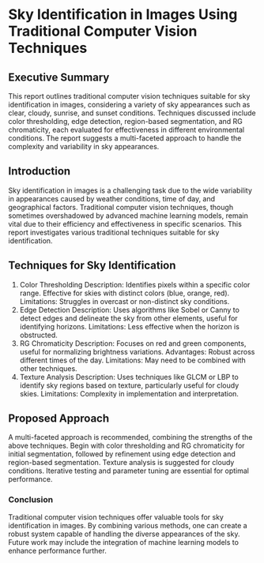 # Sky Identification in Images Using Traditional Computer Vision Techniques
## Executive Summary
This report outlines traditional computer vision techniques suitable for sky identification in images, considering a variety of sky appearances such as clear, cloudy, sunrise, and sunset conditions. Techniques discussed include color thresholding, edge detection, region-based segmentation, and RG chromaticity, each evaluated for effectiveness in different environmental conditions. The report suggests a multi-faceted approach to handle the complexity and variability in sky appearances.
## Introduction
Sky identification in images is a challenging task due to the wide variability in appearances caused by weather conditions, time of day, and geographical factors. Traditional computer vision techniques, though sometimes overshadowed by advanced machine learning models, remain vital due to their efficiency and effectiveness in specific scenarios. This report investigates various traditional techniques suitable for sky identification.
## Techniques for Sky Identification
1. Color Thresholding
Description: Identifies pixels within a specific color range. Effective for skies with distinct colors (blue, orange, red).
Limitations: Struggles in overcast or non-distinct sky conditions.
2. Edge Detection
Description: Uses algorithms like Sobel or Canny to detect edges and delineate the sky from other elements, useful for identifying horizons.
Limitations: Less effective when the horizon is obstructed.
3. RG Chromaticity
Description: Focuses on red and green components, useful for normalizing brightness variations.
Advantages: Robust across different times of the day.
Limitations: May need to be combined with other techniques.
4. Texture Analysis
Description: Uses techniques like GLCM or LBP to identify sky regions based on texture, particularly useful for cloudy skies.
Limitations: Complexity in implementation and interpretation.
## Proposed Approach
A multi-faceted approach is recommended, combining the strengths of the above techniques. Begin with color thresholding and RG chromaticity for initial segmentation, followed by refinement using edge detection and region-based segmentation. Texture analysis is suggested for cloudy conditions. Iterative testing and parameter tuning are essential for optimal performance.
### Conclusion
Traditional computer vision techniques offer valuable tools for sky identification in images. By combining various methods, one can create a robust system capable of handling the diverse appearances of the sky. Future work may include the integration of machine learning models to enhance performance further.